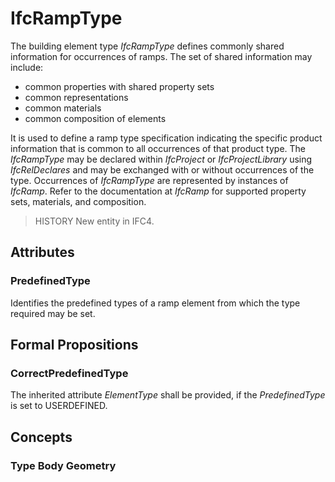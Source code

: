 # IfcRampType

The building element type _IfcRampType_ defines commonly shared information for occurrences of ramps. The set of shared information may include:

* common properties with shared property sets
* common representations
* common materials
* common composition of elements
<!-- end of short definition -->

It is used to define a ramp type specification indicating the specific product information that is common to all occurrences of that product type. The _IfcRampType_ may be declared within _IfcProject_ or _IfcProjectLibrary_ using _IfcRelDeclares_ and may be exchanged with or without occurrences of the type. Occurrences of _IfcRampType_ are represented by instances of _IfcRamp_. Refer to the documentation at _IfcRamp_ for supported property sets, materials, and composition.

> HISTORY New entity in IFC4.

## Attributes

### PredefinedType
Identifies the predefined types of a ramp element from which the type required may be set.

## Formal Propositions

### CorrectPredefinedType
The inherited attribute _ElementType_ shall be provided, if the _PredefinedType_ is set to USERDEFINED.

## Concepts

### Type Body Geometry



